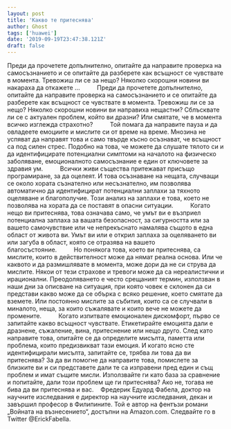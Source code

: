 ```yaml
---
layout: post
title: 'Какво те притеснява'
author: Ghost
tags: ['huawei']
date: '2019-09-19T23:47:38.121Z'
draft: false
---
```


Преди да прочетете допълнително, опитайте да направите проверка на самосъзнанието и се опитайте да разберете как всъщност се чувствате в момента. Тревожиш ли се за нещо? Няколко скорошни новини ви накараха да откажете ...          Преди да прочетете допълнително, опитайте да направите проверка на самосъзнанието и се опитайте да разберете как всъщност се чувствате в момента. Тревожиш ли се за нещо? Няколко скорошни новини ви направиха нещастни? Сблъсквате ли се с актуален проблем, който ви дразни? Или смятате, че в момента всичко изглежда страхотно?          Той помага да направите пауза и да овладеете емоциите и мислите си от време на време. Мнозина не успяват да направят това и само твърде късно осъзнават, че всъщност са под силен стрес. Подобно на това, че можете да слушате тялото си и да идентифицирате потенциални симптоми на началото на физическо заболяване, емоционалното самосъзнание е един от ключовете за здравия ум.          Всички живи същества притежават присъщо програмиране, за да оцелеят. И това осъзнаване на нещата, случващи се около хората съзнателно или несъзнателно, им позволява автоматично да идентифицират потенциални заплахи за тяхното оцеляване и благополучие. Този анализ на заплахи е това, което не позволява на хората да се поставят в опасни ситуации.          Когато нещо ви притеснява, това означава само, че умът ви е възприел потенциална заплаха за вашата безопасност, за сигурността или за вашето самочувствие или че непрекъснато намалява същото в една област от живота ви. Умът ви или е открил заплаха за оцеляването ви или загуба в област, която се отразява на вашето благосъстояние.          Но понякога това, което ви притеснява, са мислите, които в действителност може да нямат реална основа. Или че каквото и да размишлявате в момента, може дори да не си струва да мислите. Някои от тези страхове и тревоги може да са нереалистични и ирационални. Преодоляването е често срещаният термин, използван в наши дни за описване на ситуация, при която човек е склонен да си представи какво може да се обърка с всяко решение, което смятате да вземете. Или постоянно мислите за събития, които са се случвали в миналото, неща, за които съжалявате и които вече не можете да промените.          Когато изпитвате емоционален дискомфорт, първо се запитайте какво всъщност чувствате. Етикетирайте емоцията дали е дразнене, съжаление, вина, притеснение или нещо друго. След като направите това, опитайте се да определите мисълта, паметта или проблема, които предизвикват тази емоция. И когато ясно сте идентифицирали мисълта, запитайте се, трябва ли това да ви притеснява? За да ви помогне да направите това, помислете за близките ви и си представете дали те са изправени пред един и същ проблем и имат същите мисли. Използвайте ги като база за сравнение и попитайте, дали този проблем ще ги притеснява? Ако не, тогава не бива да ви притеснява и вас.    Фредерик Едуард Фабела, доктор на научните изследвания е директор на научните изследвания, декан и завършил професор в Филипините. Той е автор на фентъзи романи „Войната на възнесението“, достъпни на Amazon.com. Следвайте го в Twitter @ErickFabella.
